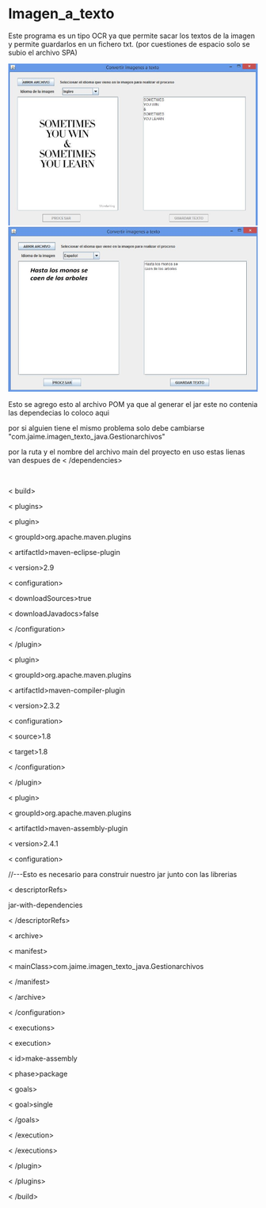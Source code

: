 # Imagen_a_texto
Este programa es un tipo OCR ya que permite sacar los textos de la imagen y permite guardarlos en un fichero txt. (por cuestiones de espacio solo se subio el archivo SPA)

<img src="https://github.com/ringostarr-jaime/Imagen_a_texto/blob/main/eng.JPG" width="650" >
</br>
<img src="https://github.com/ringostarr-jaime/Imagen_a_texto/blob/main/spa.JPG" width="650" >
<br/>
<p>Esto se agrego esto al archivo POM ya que al generar el jar este no contenia las dependecias lo coloco aqui </p>
<p>por si alguien tiene el mismo problema solo debe cambiarse  "<mainClass>com.jaime.imagen_texto_java.Gestionarchivos</mainClass>"</p>
<p>por la ruta y el nombre del archivo main del proyecto en uso estas lienas van despues de  < /dependencies></p>
<br/> 
<p>< build>
<p>< plugins>           
   <p>        < plugin>
      <p>          < groupId>org.apache.maven.plugins</groupId>
         <p>       < artifactId>maven-eclipse-plugin</artifactId>
            <p>    < version>2.9</version>
               <p> < configuration>
                  <p>  < downloadSources>true</downloadSources>
                    <p>< downloadJavadocs>false</downloadJavadocs>
            <p>    < /configuration>
        <p>    < /plugin>           
         <p>   < plugin>
         <p>       < groupId>org.apache.maven.plugins</groupId>
         <p>       < artifactId>maven-compiler-plugin</artifactId>
        <p>        < version>2.3.2</version>
        <p>        < configuration>              
         <p>           < source>1.8</source>
         <p>           < target>1.8</target>
        <p>        < /configuration>
        <p>    < /plugin>             
        <p>    < plugin>                
        <p>        < groupId>org.apache.maven.plugins</groupId>
        <p>        < artifactId>maven-assembly-plugin</artifactId>
        <p>        < version>2.4.1</version>
         <p>       < configuration>        
         <p>            //---Esto es necesario para construir nuestro jar junto con las librerias    
          <p>          < descriptorRefs>
         <p>               <descriptorRef>jar-with-dependencies</descriptorRef>
          <p>          < /descriptorRefs>           
         <p>           < archive>
         <p>               < manifest>
         <p>                   < mainClass>com.jaime.imagen_texto_java.Gestionarchivos</mainClass>
          <p>              < /manifest>
         <p>           < /archive>
        <p>        < /configuration>
        <p>        < executions>
         <p>           < execution>
        <p>                < id>make-assembly</id>
         <p>               < phase>package</phase> 
         <p>               < goals>
         <p>                   < goal>single</goal>
          <p>              < /goals>
         <p>           < /execution>
          <p>      < /executions>                 
         <p>   < /plugin>                  
     <p>   < /plugins>
    <p>< /build>
